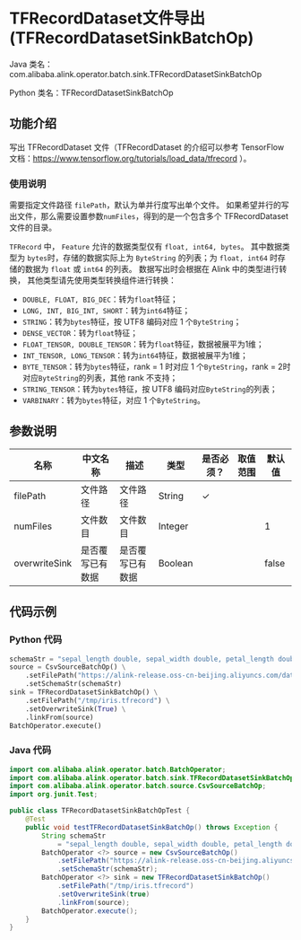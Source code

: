 # TFRecordDataset文件导出 (TFRecordDatasetSinkBatchOp)
Java 类名：com.alibaba.alink.operator.batch.sink.TFRecordDatasetSinkBatchOp

Python 类名：TFRecordDatasetSinkBatchOp


## 功能介绍

写出 TFRecordDataset 文件（TFRecordDataset 的介绍可以参考 TensorFlow 文档：https://www.tensorflow.org/tutorials/load_data/tfrecord ）。

### 使用说明

需要指定文件路径 ```filePath```，默认为单并行度写出单个文件。
如果希望并行的写出文件，那么需要设置参数```numFiles```，得到的是一个包含多个 TFRecordDataset 文件的目录。

```TFRecord``` 中， ```Feature``` 允许的数据类型仅有 ```float, int64, bytes```。
其中数据类型为 ```bytes```时，存储的数据实际上为 ```ByteString``` 的列表；为 ```float, int64``` 时存储的数据为 ```float``` 或 ```int64``` 的列表。
数据写出时会根据在 Alink 中的类型进行转换， 其他类型请先使用类型转换组件进行转换：

- ```DOUBLE, FLOAT, BIG_DEC```：转为```float```特征；
- ```LONG, INT, BIG_INT, SHORT```：转为```int64```特征；
- ```STRING```：转为```bytes```特征，按 UTF8 编码对应 1 个```ByteString```；
- ```DENSE_VECTOR```：转为```float```特征；
- ```FLOAT_TENSOR, DOUBLE_TENSOR```：转为```float```特征，数据被展平为1维；
- ```INT_TENSOR, LONG_TENSOR```：转为```int64```特征，数据被展平为1维；
- ```BYTE_TENSOR```：转为```bytes```特征，rank = 1 时对应 1 个```ByteString```，rank = 2时对应```ByteString```的列表，其他 rank 不支持；
- ```STRING_TENSOR```：转为```bytes```特征，按 UTF8 编码对应```ByteString```的列表；
- ```VARBINARY```：转为```bytes```特征，对应 1 个```ByteString```。

## 参数说明

| 名称 | 中文名称 | 描述 | 类型 | 是否必须？ | 取值范围 | 默认值 |
| --- | --- | --- | --- | --- | --- | --- |
| filePath | 文件路径 | 文件路径 | String | ✓ |  |  |
| numFiles | 文件数目 | 文件数目 | Integer |  |  | 1 |
| overwriteSink | 是否覆写已有数据 | 是否覆写已有数据 | Boolean |  |  | false |

## 代码示例

### Python 代码

```python
schemaStr = "sepal_length double, sepal_width double, petal_length double, petal_width double, category string"
source = CsvSourceBatchOp() \
    .setFilePath("https://alink-release.oss-cn-beijing.aliyuncs.com/data-files/iris.csv") \
    .setSchemaStr(schemaStr)
sink = TFRecordDatasetSinkBatchOp() \
    .setFilePath("/tmp/iris.tfrecord") \
    .setOverwriteSink(True) \
    .linkFrom(source)
BatchOperator.execute()
```

### Java 代码

```java
import com.alibaba.alink.operator.batch.BatchOperator;
import com.alibaba.alink.operator.batch.sink.TFRecordDatasetSinkBatchOp;
import com.alibaba.alink.operator.batch.source.CsvSourceBatchOp;
import org.junit.Test;

public class TFRecordDatasetSinkBatchOpTest {
	@Test
	public void testTFRecordDatasetSinkBatchOp() throws Exception {
		String schemaStr
			= "sepal_length double, sepal_width double, petal_length double, petal_width double, category string";
		BatchOperator <?> source = new CsvSourceBatchOp()
			.setFilePath("https://alink-release.oss-cn-beijing.aliyuncs.com/data-files/iris.csv")
			.setSchemaStr(schemaStr);
		BatchOperator <?> sink = new TFRecordDatasetSinkBatchOp()
			.setFilePath("/tmp/iris.tfrecord")
			.setOverwriteSink(true)
			.linkFrom(source);
		BatchOperator.execute();
	}
}
```
